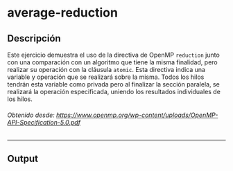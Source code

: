# average-reduction
## Descripción
Este ejercicio demuestra el uso de la directiva de OpenMP `reduction` junto con una comparación con un algoritmo que tiene la misma finalidad, pero realizar su operación con la cláusula `atomic`.
Esta directiva indica una variable y operación que se realizará sobre la misma. Todos los hilos tendrán esta variable como privada pero al finalizar la sección paralela, se realizará la operación especificada, uniendo los resultados individuales de los hilos. 
###### Obtenido desde: https://www.openmp.org/wp-content/uploads/OpenMP-API-Specification-5.0.pdf
---
## Output
